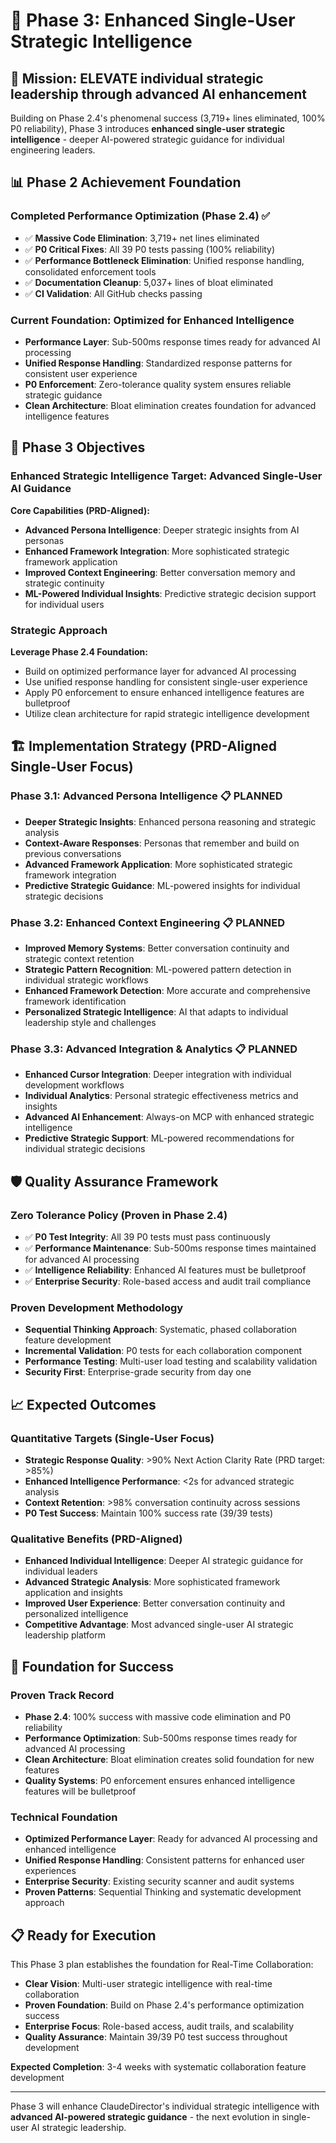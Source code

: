 # 🚀 **Phase 3: Enhanced Single-User Strategic Intelligence**

## 🎯 Mission: ELEVATE individual strategic leadership through advanced AI enhancement

Building on Phase 2.4's phenomenal success (3,719+ lines eliminated, 100% P0 reliability), Phase 3 introduces **enhanced single-user strategic intelligence** - deeper AI-powered strategic guidance for individual engineering leaders.

## 📊 Phase 2 Achievement Foundation

### Completed Performance Optimization (Phase 2.4) ✅
- ✅ **Massive Code Elimination**: 3,719+ net lines eliminated
- ✅ **P0 Critical Fixes**: All 39 P0 tests passing (100% reliability)
- ✅ **Performance Bottleneck Elimination**: Unified response handling, consolidated enforcement tools
- ✅ **Documentation Cleanup**: 5,037+ lines of bloat eliminated
- ✅ **CI Validation**: All GitHub checks passing

### Current Foundation: Optimized for Enhanced Intelligence
- **Performance Layer**: Sub-500ms response times ready for advanced AI processing
- **Unified Response Handling**: Standardized response patterns for consistent user experience
- **P0 Enforcement**: Zero-tolerance quality system ensures reliable strategic guidance
- **Clean Architecture**: Bloat elimination creates foundation for advanced intelligence features

## 🎯 Phase 3 Objectives

### Enhanced Strategic Intelligence Target: Advanced Single-User AI Guidance

**Core Capabilities (PRD-Aligned):**
- **Advanced Persona Intelligence**: Deeper strategic insights from AI personas
- **Enhanced Framework Integration**: More sophisticated strategic framework application
- **Improved Context Engineering**: Better conversation memory and strategic continuity
- **ML-Powered Individual Insights**: Predictive strategic decision support for individual users

### Strategic Approach

**Leverage Phase 2.4 Foundation:**
- Build on optimized performance layer for advanced AI processing
- Use unified response handling for consistent single-user experience
- Apply P0 enforcement to ensure enhanced intelligence features are bulletproof
- Utilize clean architecture for rapid strategic intelligence development

## 🏗️ Implementation Strategy (PRD-Aligned Single-User Focus)

### Phase 3.1: Advanced Persona Intelligence 📋 PLANNED
- **Deeper Strategic Insights**: Enhanced persona reasoning and strategic analysis
- **Context-Aware Responses**: Personas that remember and build on previous conversations
- **Advanced Framework Application**: More sophisticated strategic framework integration
- **Predictive Strategic Guidance**: ML-powered insights for individual strategic decisions

### Phase 3.2: Enhanced Context Engineering 📋 PLANNED
- **Improved Memory Systems**: Better conversation continuity and strategic context retention
- **Strategic Pattern Recognition**: ML-powered pattern detection in individual strategic workflows
- **Enhanced Framework Detection**: More accurate and comprehensive framework identification
- **Personalized Strategic Intelligence**: AI that adapts to individual leadership style and challenges

### Phase 3.3: Advanced Integration & Analytics 📋 PLANNED
- **Enhanced Cursor Integration**: Deeper integration with individual development workflows
- **Individual Analytics**: Personal strategic effectiveness metrics and insights
- **Advanced AI Enhancement**: Always-on MCP with enhanced strategic intelligence
- **Predictive Strategic Support**: ML-powered recommendations for individual strategic decisions

## 🛡️ Quality Assurance Framework

### Zero Tolerance Policy (Proven in Phase 2.4)
- ✅ **P0 Test Integrity**: All 39 P0 tests must pass continuously
- ✅ **Performance Maintenance**: Sub-500ms response times maintained for advanced AI processing
- ✅ **Intelligence Reliability**: Enhanced AI features must be bulletproof
- ✅ **Enterprise Security**: Role-based access and audit trail compliance

### Proven Development Methodology
- **Sequential Thinking Approach**: Systematic, phased collaboration feature development
- **Incremental Validation**: P0 tests for each collaboration component
- **Performance Testing**: Multi-user load testing and scalability validation
- **Security First**: Enterprise-grade security from day one

## 📈 Expected Outcomes

### Quantitative Targets (Single-User Focus)
- **Strategic Response Quality**: >90% Next Action Clarity Rate (PRD target: >85%)
- **Enhanced Intelligence Performance**: <2s for advanced strategic analysis
- **Context Retention**: >98% conversation continuity across sessions
- **P0 Test Success**: Maintain 100% success rate (39/39 tests)

### Qualitative Benefits (PRD-Aligned)
- **Enhanced Individual Intelligence**: Deeper AI strategic guidance for individual leaders
- **Advanced Strategic Analysis**: More sophisticated framework application and insights
- **Improved User Experience**: Better conversation continuity and personalized intelligence
- **Competitive Advantage**: Most advanced single-user AI strategic leadership platform

## 🚀 Foundation for Success

### Proven Track Record
- **Phase 2.4**: 100% success with massive code elimination and P0 reliability
- **Performance Optimization**: Sub-500ms response times ready for advanced AI processing
- **Clean Architecture**: Bloat elimination creates solid foundation for new features
- **Quality Systems**: P0 enforcement ensures enhanced intelligence features will be bulletproof

### Technical Foundation
- **Optimized Performance Layer**: Ready for advanced AI processing and enhanced intelligence
- **Unified Response Handling**: Consistent patterns for enhanced user experiences
- **Enterprise Security**: Existing security scanner and audit systems
- **Proven Patterns**: Sequential Thinking and systematic development approach

## 📋 Ready for Execution

This Phase 3 plan establishes the foundation for Real-Time Collaboration:

- **Clear Vision**: Multi-user strategic intelligence with real-time collaboration
- **Proven Foundation**: Build on Phase 2.4's performance optimization success
- **Enterprise Focus**: Role-based access, audit trails, and scalability
- **Quality Assurance**: Maintain 39/39 P0 test success throughout development

**Expected Completion**: 3-4 weeks with systematic collaboration feature development

---

Phase 3 will enhance ClaudeDirector's individual strategic intelligence with **advanced AI-powered strategic guidance** - the next evolution in single-user AI strategic leadership.
